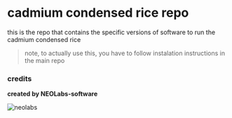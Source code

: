 # cadmium condensed rice repo

this is the repo that contains the specific versions of software to run the cadmium condensed rice

> note, to actually use this, you have to follow instalation instructions in the main repo


### credits

**created by NEOLabs-software**

![neolabs](https://github.com/NEOLabs-software/example-form-html/assets/101670923/7acb51d9-c48f-470a-9473-981358fb4865)
